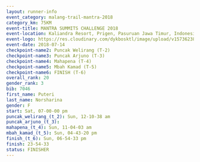 ```yaml
---
layout: runner-info 
event_category: malang-trail-mantra-2018 
category_km: 75KM 
event-title: MANTRA SUMMITS CHALLENGE 2018 
event-location: Kaliandra Resort, Prigen, Pasuruan Jawa Timur, Indonesia 
event-logo: https://res.cloudinary.com/dykbosktl/image/upload/v1573623800/Logo/mantra-hiam_fujkqd.png 
event-date: 2018-07-14 
checkpoint-name2: Puncak Welirang (T-2) 
checkpoint-name3: Puncak Arjuno (T-3) 
checkpoint-name4: Mahapena (T-4) 
checkpoint-name5: Mbah Kamad (T-5) 
checkpoint-name6: FINISH (T-6) 
overall_rank: 20
gender_rank: 3
bib: 7046
first_name: Puteri
last_name: Norsharina
gender: F
start: Sat, 07-00-00 pm
puncak_welirang_(t_2): Sun, 12-10-38 am
puncak_arjuno_(t_3): 
mahapena_(t_4): Sun, 11-04-03 am
mbah_kamad_(t_5): Sun, 04-43-20 pm
finish_(t_6): Sun, 06-54-33 pm
finish: 23-54-33
status: FINISHER
---
```

